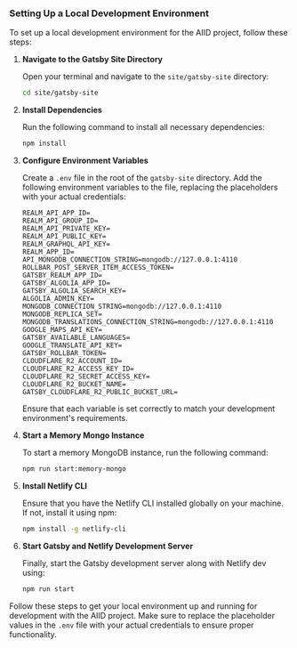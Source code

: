 
### Setting Up a Local Development Environment

To set up a local development environment for the AIID project, follow these steps:

1. **Navigate to the Gatsby Site Directory**

   Open your terminal and navigate to the `site/gatsby-site` directory:

   ```bash
   cd site/gatsby-site
   ```

2. **Install Dependencies**

   Run the following command to install all necessary dependencies:

   ```bash
   npm install
   ```

3. **Configure Environment Variables**

   Create a `.env` file in the root of the `gatsby-site` directory. Add the following environment variables to the file, replacing the placeholders with your actual credentials:

   ```env
   REALM_API_APP_ID=
   REALM_API_GROUP_ID=
   REALM_API_PRIVATE_KEY=
   REALM_API_PUBLIC_KEY=
   REALM_GRAPHQL_API_KEY=
   REALM_APP_ID=
   API_MONGODB_CONNECTION_STRING=mongodb://127.0.0.1:4110
   ROLLBAR_POST_SERVER_ITEM_ACCESS_TOKEN=
   GATSBY_REALM_APP_ID=
   GATSBY_ALGOLIA_APP_ID=
   GATSBY_ALGOLIA_SEARCH_KEY=
   ALGOLIA_ADMIN_KEY=
   MONGODB_CONNECTION_STRING=mongodb://127.0.0.1:4110
   MONGODB_REPLICA_SET=
   MONGODB_TRANSLATIONS_CONNECTION_STRING=mongodb://127.0.0.1:4110
   GOOGLE_MAPS_API_KEY=
   GATSBY_AVAILABLE_LANGUAGES=
   GOOGLE_TRANSLATE_API_KEY=
   GATSBY_ROLLBAR_TOKEN=
   CLOUDFLARE_R2_ACCOUNT_ID=
   CLOUDFLARE_R2_ACCESS_KEY_ID=
   CLOUDFLARE_R2_SECRET_ACCESS_KEY=
   CLOUDFLARE_R2_BUCKET_NAME=
   GATSBY_CLOUDFLARE_R2_PUBLIC_BUCKET_URL=
   ```

   Ensure that each variable is set correctly to match your development environment's requirements.

4. **Start a Memory Mongo Instance**

   To start a memory MongoDB instance, run the following command:

   ```bash
   npm run start:memory-mongo
   ```

5. **Install Netlify CLI**

   Ensure that you have the Netlify CLI installed globally on your machine. If not, install it using npm:

   ```bash
   npm install -g netlify-cli
   ```

6. **Start Gatsby and Netlify Development Server**

   Finally, start the Gatsby development server along with Netlify dev using:

   ```bash
   npm run start
   ```

Follow these steps to get your local environment up and running for development with the AIID project. Make sure to replace the placeholder values in the `.env` file with your actual credentials to ensure proper functionality.
